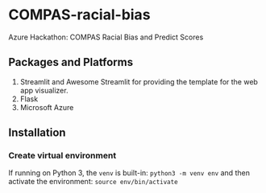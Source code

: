 # COMPAS-racial-bias
 Azure Hackathon: COMPAS Racial Bias and Predict Scores

## Packages and Platforms
1. Streamlit and Awesome Streamlit for providing the template for the web app visualizer.
2. Flask 
3. Microsoft Azure 

## Installation
### Create virtual environment 
If running on Python 3, the `venv` is built-in:
`python3 -m venv env`
and then activate the environment:
`source env/bin/activate`